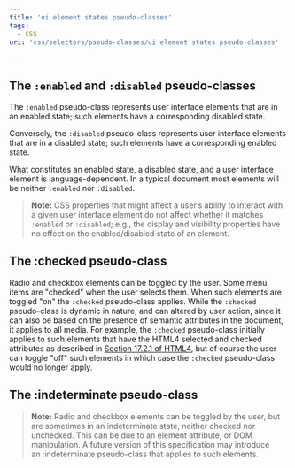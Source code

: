 ```yaml
---
title: 'ui element states pseudo-classes'
tags:
  - CSS
uri: 'css/selectors/pseudo-classes/ui element states pseudo-classes'

---
```

## The `:enabled` and `:disabled` pseudo-classes

The `:enabled` pseudo-class represents user interface elements that are in an enabled state; such elements have a corresponding disabled state.

Conversely, the `:disabled` pseudo-class represents user interface elements that are in a disabled state; such elements have a corresponding enabled state.

What constitutes an enabled state, a disabled state, and a user interface element is language-dependent. In a typical document most elements will be neither `:enabled` nor `:disabled`.

> **Note:** CSS properties that might affect a user’s ability to interact with a given user interface element do not affect whether it matches `:enabled` or `:disabled`; e.g., the display and visibility properties have no effect on the enabled/disabled state of an element.

## The :checked pseudo-class

Radio and checkbox elements can be toggled by the user. Some menu items are "checked" when the user selects them. When such elements are toggled "on" the `:checked` pseudo-class applies. While the `:checked` pseudo-class is dynamic in nature, and can altered by user action, since it can also be based on the presence of semantic attributes in the document, it applies to all media. For example, the `:checked` pseudo-class initially applies to such elements that have the HTML4 selected and checked attributes as described in [Section 17.2.1 of HTML4](http://www.w3.org/TR/REC-html40/interact/forms.html#h-17.2.1), but of course the user can toggle "off" such elements in which case the `:checked` pseudo-class would no longer apply.

## The :indeterminate pseudo-class

> **Note:** Radio and checkbox elements can be toggled by the user, but are sometimes in an indeterminate state, neither checked nor unchecked. This can be due to an element attribute, or DOM manipulation. A future version of this specification may introduce an :indeterminate pseudo-class that applies to such elements.
